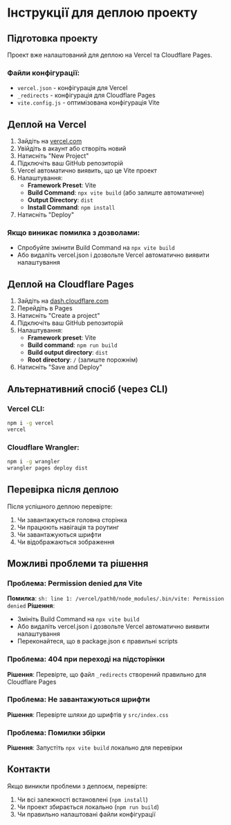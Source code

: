# Інструкції для деплою проекту

## Підготовка проекту

Проект вже налаштований для деплою на Vercel та Cloudflare Pages.

### Файли конфігурації:

- `vercel.json` - конфігурація для Vercel
- `_redirects` - конфігурація для Cloudflare Pages
- `vite.config.js` - оптимізована конфігурація Vite

## Деплой на Vercel

1. Зайдіть на [vercel.com](https://vercel.com)
2. Увійдіть в акаунт або створіть новий
3. Натисніть "New Project"
4. Підключіть ваш GitHub репозиторій
5. Vercel автоматично виявить, що це Vite проект
6. Налаштування:
   - **Framework Preset**: Vite
   - **Build Command**: `npx vite build` (або залиште автоматичне)
   - **Output Directory**: `dist`
   - **Install Command**: `npm install`
7. Натисніть "Deploy"

### Якщо виникає помилка з дозволами:

- Спробуйте змінити Build Command на `npx vite build`
- Або видаліть vercel.json і дозвольте Vercel автоматично виявити налаштування

## Деплой на Cloudflare Pages

1. Зайдіть на [dash.cloudflare.com](https://dash.cloudflare.com)
2. Перейдіть в Pages
3. Натисніть "Create a project"
4. Підключіть ваш GitHub репозиторій
5. Налаштування:
   - **Framework preset**: Vite
   - **Build command**: `npm run build`
   - **Build output directory**: `dist`
   - **Root directory**: `/` (залиште порожнім)
6. Натисніть "Save and Deploy"

## Альтернативний спосіб (через CLI)

### Vercel CLI:

```bash
npm i -g vercel
vercel
```

### Cloudflare Wrangler:

```bash
npm i -g wrangler
wrangler pages deploy dist
```

## Перевірка після деплою

Після успішного деплою перевірте:

1. Чи завантажується головна сторінка
2. Чи працюють навігація та роутинг
3. Чи завантажуються шрифти
4. Чи відображаються зображення

## Можливі проблеми та рішення

### Проблема: Permission denied для Vite

**Помилка**: `sh: line 1: /vercel/path0/node_modules/.bin/vite: Permission denied`
**Рішення**:

- Змініть Build Command на `npx vite build`
- Або видаліть vercel.json і дозвольте Vercel автоматично виявити налаштування
- Переконайтеся, що в package.json є правильні scripts

### Проблема: 404 при переході на підсторінки

**Рішення**: Перевірте, що файл `_redirects` створений правильно для Cloudflare Pages

### Проблема: Не завантажуються шрифти

**Рішення**: Перевірте шляхи до шрифтів у `src/index.css`

### Проблема: Помилки збірки

**Рішення**: Запустіть `npx vite build` локально для перевірки

## Контакти

Якщо виникли проблеми з деплоєм, перевірте:

1. Чи всі залежності встановлені (`npm install`)
2. Чи проект збирається локально (`npm run build`)
3. Чи правильно налаштовані файли конфігурації
